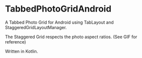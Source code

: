 # TabbedPhotoGridAndroid

A Tabbed Photo Grid for Android using TabLayout and StaggeredGridLayoutManager.

The Staggered Grid respects the photo aspect ratios. (See GIF for reference)

Written in Kotlin.
